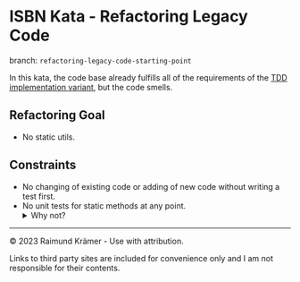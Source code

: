 # ISBN Kata - Refactoring Legacy Code

branch: `refactoring-legacy-code-starting-point`

In this kata, the code base already fulfills all of the requirements of the [TDD implementation variant](tdd-implementation-kata.md), but the code smells.

## Refactoring Goal

- No static utils.

## Constraints

- No changing of existing code or adding of new code without writing a test first.
- No unit tests for static methods at any point.
  <details><summary>Why not?</summary>
  While the existing code is not clean, it is considered trusted and correct in its current state. We want to add tests to improve the existing code and refactor it safely, but we do not want to add any tests that lock in the existing code smells.

___

© 2023 Raimund Krämer - Use with attribution.

Links to third party sites are included for convenience only and I am not responsible for their contents.

